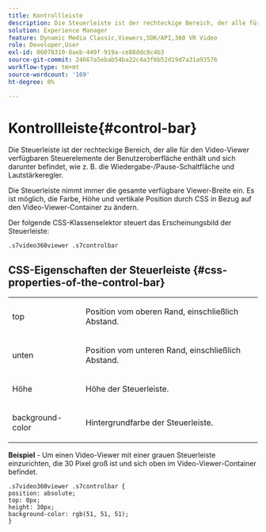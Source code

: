 ```yaml
---
title: Kontrollleiste
description: Die Steuerleiste ist der rechteckige Bereich, der alle für den Video-Viewer verfügbaren Steuerelemente der Benutzeroberfläche enthält und sich darunter befindet, wie z. B. die Wiedergabe-/Pause-Schaltfläche und Lautstärkeregler.
solution: Experience Manager
feature: Dynamic Media Classic,Viewers,SDK/API,360 VR Video
role: Developer,User
exl-id: 06078310-8aeb-449f-919a-ce88ddc8c4b3
source-git-commit: 24667a5ebab54ba22c4a3f6b52d19d7a31a93576
workflow-type: tm+mt
source-wordcount: '169'
ht-degree: 0%

---
```


# Kontrollleiste{#control-bar}

Die Steuerleiste ist der rechteckige Bereich, der alle für den Video-Viewer verfügbaren Steuerelemente der Benutzeroberfläche enthält und sich darunter befindet, wie z. B. die Wiedergabe-/Pause-Schaltfläche und Lautstärkeregler.

<!--<a id="section_061E550C1C1D4DB2BD663A898895B38C"></a>-->

Die Steuerleiste nimmt immer die gesamte verfügbare Viewer-Breite ein. Es ist möglich, die Farbe, Höhe und vertikale Position durch CSS in Bezug auf den Video-Viewer-Container zu ändern.

Der folgende CSS-Klassenselektor steuert das Erscheinungsbild der Steuerleiste:

```
.s7video360viewer .s7controlbar
```

## CSS-Eigenschaften der Steuerleiste {#css-properties-of-the-control-bar}

<table id="table_C48C56E696304C9BAFEE71BA9EA9A174"> 
 <tbody> 
  <tr> 
   <td colname="col1"> <p> <span class="codeph"> top </span> </p> </td> 
   <td colname="col2"> <p>Position vom oberen Rand, einschließlich Abstand. </p> </td> 
  </tr> 
  <tr> 
   <td colname="col1"> <p> <span class="codeph"> unten </span> </p> </td> 
   <td colname="col2"> <p> Position vom unteren Rand, einschließlich Abstand. </p> </td> 
  </tr> 
  <tr> 
   <td colname="col1"> <p> <span class="codeph"> Höhe </span> </p> </td> 
   <td colname="col2"> <p>Höhe der Steuerleiste. </p> </td> 
  </tr> 
  <tr> 
   <td colname="col1"> <p> <span class="codeph"> background-color </span> </p> </td> 
   <td colname="col2"> <p>Hintergrundfarbe der Steuerleiste. </p> </td> 
  </tr> 
 </tbody> 
</table>

**Beispiel** - Um einen Video-Viewer mit einer grauen Steuerleiste einzurichten, die 30 Pixel groß ist und sich oben im Video-Viewer-Container befindet.

```
.s7video360viewer .s7controlbar {  
position: absolute; 
top: 0px; 
height: 30px; 
background-color: rgb(51, 51, 51); 
}
```
